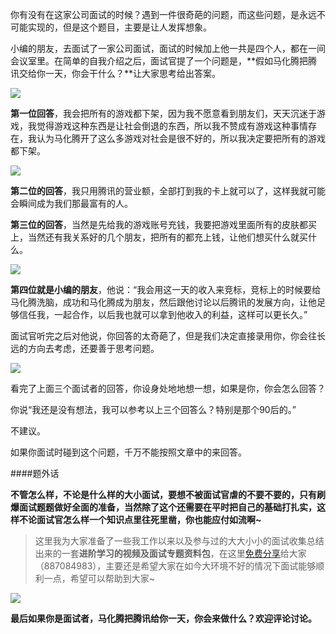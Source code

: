 你有没有在这家公司面试的时候？遇到一件很奇葩的问题，而这些问题，是永远不可能实现的，但是这个题目，主要是让人发挥想象。

小编的朋友，去面试了一家公司面试，面试的时候加上他一共是四个人，都在一间会议室里。在简单的自我介绍之后，面试官提了一个问题是，**假如马化腾把腾讯交给你一天，你会干什么？**让大家思考给出答案。

![](https://upload-images.jianshu.io/upload_images/15233854-7c25aa26ea9f4bd0.png?imageMogr2/auto-orient/strip%7CimageView2/2/w/1240)


**第一位回答**，我会把所有的游戏都下架，因为我不愿意看到朋友们，天天沉迷于游戏，我觉得游戏这种东西是让社会倒退的东西，所以我不赞成有游戏这种事情存在，我认为马化腾开了这么多游戏对社会是很不好的，所以我决定要把所有的游戏都下架。

![](https://upload-images.jianshu.io/upload_images/15233854-ece26a89dfd7446d.png?imageMogr2/auto-orient/strip%7CimageView2/2/w/1240)

**第二位的回答**，我只用腾讯的营业额，全部打到我的卡上就可以了，这样我就可能会瞬间成为我们那最富有的人。

**第三位的回答**，当然是先给我的游戏账号充钱，我要把游戏里面所有的皮肤都买上，当然还有我关系好的几个朋友，把所有的都充上钱，让他们想买什么就买什么。

![](https://upload-images.jianshu.io/upload_images/15233854-517fb389e49df9fb.png?imageMogr2/auto-orient/strip%7CimageView2/2/w/1240)

**第四位就是小编的朋友**，他说：“我会用这一天的收入来竞标，竞标上的时候要给马化腾洗脑，成功和马化腾成为朋友，然后跟他讨论以后腾讯的发展方向，让他足够信任我，一起合作，以后我也就可以拿到他收入的利益，这样可以更长久。”

面试官听完之后对他说，你回答的太奇葩了，但是我们决定直接录用你，你会往长远的方向去考虑，还要善于思考问题。

![](https://upload-images.jianshu.io/upload_images/15233854-91cf79ec53869a8a.png?imageMogr2/auto-orient/strip%7CimageView2/2/w/1240)

看完了上面三个面试者的回答，你设身处地地想一想，如果是你，你会怎么回答？

你说“我还是没有想法，我可以参考以上三个回答么？特别是那个90后的。”

不建议。

如果你面试时碰到这个问题，千万不能按照文章中的来回答。

####题外话

**不管怎么样，不论是什么样的大小面试，要想不被面试官虐的不要不要的，只有刷爆面试题题做好全面的准备，当然除了这个还需要在平时把自己的基础打扎实，这样不论面试官怎么样一个知识点里往死里凿，你也能应付如流啊~**

> 这里我为大家准备了一些我工作以来以及参与过的大大小小的面试收集总结出来的一套**进阶学习的视频及面试专题资料包**，在这里[免费分享](https://links.jianshu.com/go?to=https%3A%2F%2Fjq.qq.com%2F%3F_wv%3D1027%26k%3D5X2c18T)给大家（887084983），主要还是希望大家在如今大环境不好的情况下面试能够顺利一点，希望可以帮助到大家~ 

![](https://upload-images.jianshu.io/upload_images/15233854-6f389ccb013e2996.png?imageMogr2/auto-orient/strip%7CimageView2/2/w/1240)

**最后如果你是面试者，马化腾把腾讯给你一天，你会来做什么？欢迎评论讨论。**

